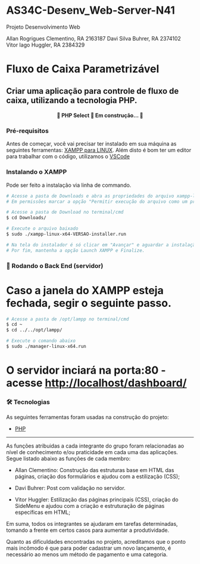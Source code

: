 # AS34C-Desenv_Web-Server-N41
Projeto Desenvolvimento Web

Allan Rogrigues Clementino, RA 2163187
Davi Silva Buhrer, 	    RA 2374102
Vitor Iago Huggler, 	    RA 2384329

# Fluxo de Caixa Parametrizável

## Criar uma aplicação para controle de fluxo de caixa, utilizando a tecnologia PHP.

<h4 align="center"> 
	🚧  PHP Select 🚀 Em construção...  🚧
</h4>

### Pré-requisitos

Antes de começar, você vai precisar ter instalado em sua máquina as seguintes ferramentas:
[XAMPP para LINUX](https://www.apachefriends.org/pt_br/download_success.html).
Além disto é bom ter um editor para trabalhar com o código, utilizamos o [VSCode](https://code.visualstudio.com/)

### Instalando o XAMPP

Pode ser feito a instalação via linha de commando.

```bash
# Acesse a pasta de Downloads e abra as propriedades do arquivo xampp-linux-VERSAO-installer.
# Em permissões marcar a opção "Permitir execução do arquivo como um programa"

# Acesse a pasta de Download no terminal/cmd
$ cd Downloads/

# Execute o arquivo baixado
$ sudo ./xampp-linux-x64-VERSAO-installer.run

# Na tela do instalador é só clicar em "Avançar" e aguardar a instalação.
# Por fim, mantenha a opção Launch XAMPP e Finalize.
```

### 🎲 Rodando o Back End (servidor)

# Caso a janela do XAMPP esteja fechada, segir o seguinte passo.

```bash
# Acesse a pasta de /opt/lampp no terminal/cmd
$ cd ~
$ cd ../../opt/lampp/

# Execute o comando abaixo
$ sudo ./manager-linux-x64.run
```

# O servidor inciará na porta:80 - acesse <http://localhost/dashboard/>

### 🛠 Tecnologias

As seguintes ferramentas foram usadas na construção do projeto:

- [PHP](https://www.php.net/)

----------------------------------------------------------------------------------------------------------

As funções atribuidas a cada integrante do grupo foram relacionadas ao nível de conhecimento e/ou praticidade em cada uma das aplicações. Segue listado abaixo as funções de cada membro:

- Allan Clementino: Construção das estruturas base em HTML das páginas, criação dos formulários e ajudou com a estilização (CSS);

- Davi Buhrer: Post com validação no servidor.

- Vitor Huggler: Estilização das páginas principais (CSS), criação do SideMenu e ajudou com a criação e estruturação de páginas específicas em HTML;

Em suma, todos os integrantes se ajudaram em tarefas determinadas, tomando a frente em certos casos para aumentar a produtividade.

Quanto as dificuldades encontradas no projeto, acreditamos que o ponto mais incômodo é que para poder cadastrar um novo lançamento, é necessário ao menos um método de pagamento e uma categoria.
